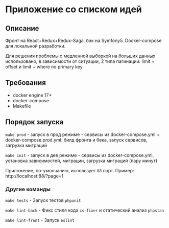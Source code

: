 
# Приложение со списком идей
## Описание
Фронт на React+Redux+Redux-Saga, бэк на Symfony5. Docker-compose для локальной разработки.

Для решения проблемы с медленной выборкой на больших данных использовано, в зависимости от ситуации, 2 типа пагинации: limit + offset и limit + where по primary key

## Требования
- docker engine 17+
- docker-compose
- Makefile

## Порядок запуска
`make prod` - запуск в прод режиме - сервисы из docker-compose.yml + docker-compose.prod.yml: билд фронта и бека, запуск сервисов, загрузка миграций

`make init` - запуск в дев режиме - сервисы из docker-compose.yml, установка зависимостей, миграции, загрузка миграций (пару минут)

Приложение, по-умолчанию, использует `88` порт. Пример: http://localhost:88/?page=1

### Другие команды
`make tests` - Запуск тестов `phpunit`

`make lint-back` - Фикс стиля кода `cs-fixer` и статический анализ `phpstan`

`make lint-front` - Запуск `eslint`